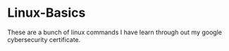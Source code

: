 # Linux-Basics
These are a bunch of linux commands I have learn through out my google cybersecurity certificate.
